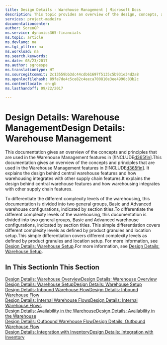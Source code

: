 ```yaml
---
title: Design Details - Warehouse Management | Microsoft Docs
description: This topic provides an overview of the design, concepts, and principles behind the Warehouse Management features in [!INCLUDE[d365fin](includes/d365fin_md.md)].
services: project-madeira
documentationcenter: 
author: SorenGP
ms.service: dynamics365-financials
ms.topic: article
ms.devlang: na
ms.tgt_pltfrm: na
ms.workload: na
ms.search.keywords: 
ms.date: 08/23/2017
ms.author: sgroespe
ms.translationtype: HT
ms.sourcegitcommit: 2c13559bb3dc44cdb61697f5135c5b931e34d2a8
ms.openlocfilehash: 89fe7de4c5ce82c4eeca700810e3ee4990c83b2c
ms.contentlocale: en-gb
ms.lasthandoff: 09/22/2017

---
```

# <a name="design-details-warehouse-management"></a><span data-ttu-id="1ecbe-103">Design Details: Warehouse Management</span><span class="sxs-lookup"><span data-stu-id="1ecbe-103">Design Details: Warehouse Management</span></span>
<span data-ttu-id="1ecbe-104">This documentation gives an overview of the concepts and principles that are used in the Warehouse Management features in [!INCLUDE[d365fin](includes/d365fin_md.md)].</span><span class="sxs-lookup"><span data-stu-id="1ecbe-104">This documentation gives an overview of the concepts and principles that are used in the Warehouse Management features in [!INCLUDE[d365fin](includes/d365fin_md.md)].</span></span> <span data-ttu-id="1ecbe-105">It explains the design behind central warehouse features and how warehousing integrates with other supply chain features.</span><span class="sxs-lookup"><span data-stu-id="1ecbe-105">It explains the design behind central warehouse features and how warehousing integrates with other supply chain features.</span></span>  

<span data-ttu-id="1ecbe-106">To differentiate the different complexity levels of the warehousing, this documentation is divided into two general groups, Basic and Advanced warehouse configurations, indicated by section titles.</span><span class="sxs-lookup"><span data-stu-id="1ecbe-106">To differentiate the different complexity levels of the warehousing, this documentation is divided into two general groups, Basic and Advanced warehouse configurations, indicated by section titles.</span></span> <span data-ttu-id="1ecbe-107">This simple differentiation covers different complexity levels as defined by product granules and location setup.</span><span class="sxs-lookup"><span data-stu-id="1ecbe-107">This simple differentiation covers different complexity levels as defined by product granules and location setup.</span></span> <span data-ttu-id="1ecbe-108">For more information, see [Design Details: Warehouse Setup](design-details-warehouse-setup.md).</span><span class="sxs-lookup"><span data-stu-id="1ecbe-108">For more information, see [Design Details: Warehouse Setup](design-details-warehouse-setup.md).</span></span>  

## <a name="in-this-section"></a><span data-ttu-id="1ecbe-109">In This Section</span><span class="sxs-lookup"><span data-stu-id="1ecbe-109">In This Section</span></span>  
[<span data-ttu-id="1ecbe-110">Design Details: Warehouse Overview</span><span class="sxs-lookup"><span data-stu-id="1ecbe-110">Design Details: Warehouse Overview</span></span>](design-details-warehouse-overview.md)  
[<span data-ttu-id="1ecbe-111">Design Details: Warehouse Setup</span><span class="sxs-lookup"><span data-stu-id="1ecbe-111">Design Details: Warehouse Setup</span></span>](design-details-warehouse-setup.md)  
[<span data-ttu-id="1ecbe-112">Design Details: Inbound Warehouse Flow</span><span class="sxs-lookup"><span data-stu-id="1ecbe-112">Design Details: Inbound Warehouse Flow</span></span>](design-details-inbound-warehouse-flow.md)  
[<span data-ttu-id="1ecbe-113">Design Details: Internal Warehouse Flows</span><span class="sxs-lookup"><span data-stu-id="1ecbe-113">Design Details: Internal Warehouse Flows</span></span>](design-details-internal-warehouse-flows.md)  
[<span data-ttu-id="1ecbe-114">Design Details: Availability in the Warehouse</span><span class="sxs-lookup"><span data-stu-id="1ecbe-114">Design Details: Availability in the Warehouse</span></span>](design-details-availability-in-the-warehouse.md)  
[<span data-ttu-id="1ecbe-115">Design Details: Outbound Warehouse Flow</span><span class="sxs-lookup"><span data-stu-id="1ecbe-115">Design Details: Outbound Warehouse Flow</span></span>](design-details-outbound-warehouse-flow.md)  
[<span data-ttu-id="1ecbe-116">Design Details: Integration with Inventory</span><span class="sxs-lookup"><span data-stu-id="1ecbe-116">Design Details: Integration with Inventory</span></span>](design-details-integration-with-inventory.md)

